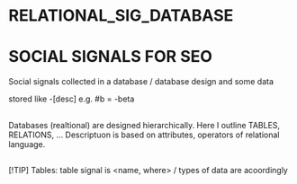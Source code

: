 # RELATIONAL_SIG_DATABASE
# SOCIAL SIGNALS FOR SEO
Social signals collected in a database / database design and some data

stored like -[desc]
e.g. #b = -beta

##
Databases (realtional) are designed hierarchically.
Here I outline TABLES, RELATIONS, ...
Descriptuon is based on attributes, operators of relational language.
##
[!TIP]
Tables: table signal is <name, where> / types of data are acoordingly
